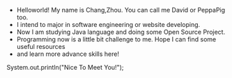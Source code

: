 - Helloworld! My name is Chang,Zhou. You can call me David or PeppaPig too. 
- I intend to major in software engineering or website developing. 
- Now I am studying Java language and doing some Open Source Project. 
- Programming now is a little bit challenge to me. Hope I can find some useful resources
- and learn more advance skills here!

System.out.println("Nice To Meet You!");

